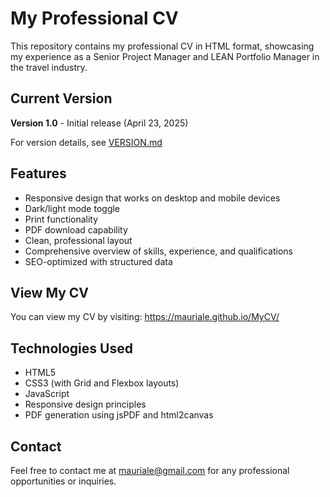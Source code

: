 # My Professional CV

This repository contains my professional CV in HTML format, showcasing my experience as a Senior Project Manager and LEAN Portfolio Manager in the travel industry.

## Current Version

**Version 1.0** - Initial release (April 23, 2025)

For version details, see [VERSION.md](VERSION.md)

## Features

- Responsive design that works on desktop and mobile devices
- Dark/light mode toggle
- Print functionality
- PDF download capability
- Clean, professional layout
- Comprehensive overview of skills, experience, and qualifications
- SEO-optimized with structured data

## View My CV

You can view my CV by visiting: https://mauriale.github.io/MyCV/

## Technologies Used

- HTML5
- CSS3 (with Grid and Flexbox layouts)
- JavaScript
- Responsive design principles
- PDF generation using jsPDF and html2canvas

## Contact

Feel free to contact me at mauriale@gmail.com for any professional opportunities or inquiries.
